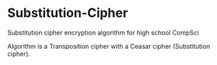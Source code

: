 # Substitution-Cipher
Substitution cipher encryption algorithm for high school CompSci

Algorithm is a Transposition cipher with a Ceasar cipher (Substitution cipher).
